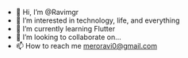 - 👋 Hi, I’m @Ravimgr
- 👀 I’m interested in technology, life, and everything
- 🌱 I’m currently learning Flutter
- 💞️ I’m looking to collaborate on...
- 📫 How to reach me meroravi0@gmail.com

<!---
Ravimgr/Ravimgr is a ✨ special ✨ repository because its `README.md` (this file) appears on your GitHub profile.
You can click the Preview link to take a look at your changes.
--->
